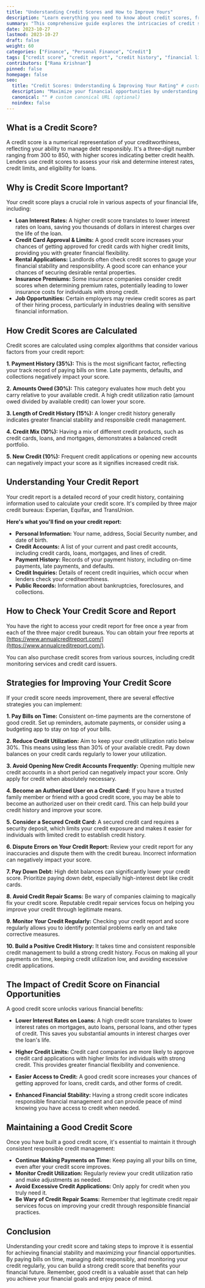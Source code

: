 ```yaml
---
title: "Understanding Credit Scores and How to Improve Yours"
description: "Learn everything you need to know about credit scores, from the basics to strategies for boosting your rating. Discover how credit scores impact your financial life and gain valuable insights on improving your score for a brighter future."
summary: "This comprehensive guide explores the intricacies of credit scores, their significance in your financial life, and practical strategies for improving yours. Discover how to monitor your credit, address negative entries, and build a strong credit history for better financial opportunities."
date: 2023-10-27
lastmod: 2023-10-27
draft: false
weight: 60
categories: ["Finance", "Personal Finance", "Credit"]
tags: ["credit score", "credit report", "credit history", "financial literacy", "debt management", "financial planning"]
contributors: ["Rama Krishnan"]
pinned: false
homepage: false
seo:
  title: "Credit Scores: Understanding & Improving Your Rating" # custom title (optional)
  description: "Maximize your financial opportunities by understanding credit scores and implementing proven strategies for improvement. Learn how to build a strong credit history and achieve better interest rates on loans." # custom description (recommended)
  canonical: "" # custom canonical URL (optional)
  noindex: false
---
```


## What is a Credit Score?

A credit score is a numerical representation of your creditworthiness, reflecting your ability to manage debt responsibly. It's a three-digit number ranging from 300 to 850, with higher scores indicating better credit health. Lenders use credit scores to assess your risk and determine interest rates, credit limits, and eligibility for loans. 

## Why is Credit Score Important?

Your credit score plays a crucial role in various aspects of your financial life, including:

- **Loan Interest Rates:** A higher credit score translates to lower interest rates on loans, saving you thousands of dollars in interest charges over the life of the loan.
- **Credit Card Approval & Limits:** A good credit score increases your chances of getting approved for credit cards with higher credit limits, providing you with greater financial flexibility.
- **Rental Applications:** Landlords often check credit scores to gauge your financial stability and responsibility. A good score can enhance your chances of securing desirable rental properties.
- **Insurance Premiums:** Some insurance companies consider credit scores when determining premium rates, potentially leading to lower insurance costs for individuals with strong credit.
- **Job Opportunities:** Certain employers may review credit scores as part of their hiring process, particularly in industries dealing with sensitive financial information.

## How Credit Scores are Calculated

Credit scores are calculated using complex algorithms that consider various factors from your credit report:

**1. Payment History (35%):** This is the most significant factor, reflecting your track record of paying bills on time. Late payments, defaults, and collections negatively impact your score.

**2. Amounts Owed (30%):** This category evaluates how much debt you carry relative to your available credit. A high credit utilization ratio (amount owed divided by available credit) can lower your score.

**3. Length of Credit History (15%):** A longer credit history generally indicates greater financial stability and responsible credit management.

**4. Credit Mix (10%):** Having a mix of different credit products, such as credit cards, loans, and mortgages, demonstrates a balanced credit portfolio.

**5. New Credit (10%):** Frequent credit applications or opening new accounts can negatively impact your score as it signifies increased credit risk.

## Understanding Your Credit Report

Your credit report is a detailed record of your credit history, containing information used to calculate your credit score. It's compiled by three major credit bureaus: Experian, Equifax, and TransUnion. 

**Here's what you'll find on your credit report:**

- **Personal Information:** Your name, address, Social Security number, and date of birth.
- **Credit Accounts:** A list of your current and past credit accounts, including credit cards, loans, mortgages, and lines of credit.
- **Payment History:**  Records of your payment history, including on-time payments, late payments, and defaults.
- **Credit Inquiries:**  Details of recent credit inquiries, which occur when lenders check your creditworthiness.
- **Public Records:** Information about bankruptcies, foreclosures, and collections.

## How to Check Your Credit Score and Report

You have the right to access your credit report for free once a year from each of the three major credit bureaus. You can obtain your free reports at [https://www.annualcreditreport.com/](https://www.annualcreditreport.com/).

You can also purchase credit scores from various sources, including credit monitoring services and credit card issuers.

## Strategies for Improving Your Credit Score

If your credit score needs improvement, there are several effective strategies you can implement:

**1. Pay Bills on Time:** Consistent on-time payments are the cornerstone of good credit. Set up reminders, automate payments, or consider using a budgeting app to stay on top of your bills.

**2. Reduce Credit Utilization:** Aim to keep your credit utilization ratio below 30%. This means using less than 30% of your available credit. Pay down balances on your credit cards regularly to lower your utilization.

**3. Avoid Opening New Credit Accounts Frequently:** Opening multiple new credit accounts in a short period can negatively impact your score. Only apply for credit when absolutely necessary.

**4. Become an Authorized User on a Credit Card:** If you have a trusted family member or friend with a good credit score, you may be able to become an authorized user on their credit card. This can help build your credit history and improve your score.

**5. Consider a Secured Credit Card:** A secured credit card requires a security deposit, which limits your credit exposure and makes it easier for individuals with limited credit to establish credit history.

**6. Dispute Errors on Your Credit Report:** Review your credit report for any inaccuracies and dispute them with the credit bureau. Incorrect information can negatively impact your score.

**7. Pay Down Debt:**  High debt balances can significantly lower your credit score. Prioritize paying down debt, especially high-interest debt like credit cards.

**8. Avoid Credit Repair Scams:** Be wary of companies claiming to magically fix your credit score. Reputable credit repair services focus on helping you improve your credit through legitimate means.

**9. Monitor Your Credit Regularly:** Checking your credit report and score regularly allows you to identify potential problems early on and take corrective measures.

**10. Build a Positive Credit History:** It takes time and consistent responsible credit management to build a strong credit history. Focus on making all your payments on time, keeping credit utilization low, and avoiding excessive credit applications.

## The Impact of Credit Score on Financial Opportunities

A good credit score unlocks various financial benefits:

- **Lower Interest Rates on Loans:** A high credit score translates to lower interest rates on mortgages, auto loans, personal loans, and other types of credit. This saves you substantial amounts in interest charges over the loan's life.

- **Higher Credit Limits:** Credit card companies are more likely to approve credit card applications with higher limits for individuals with strong credit. This provides greater financial flexibility and convenience.

- **Easier Access to Credit:** A good credit score increases your chances of getting approved for loans, credit cards, and other forms of credit.

- **Enhanced Financial Stability:** Having a strong credit score indicates responsible financial management and can provide peace of mind knowing you have access to credit when needed.

## Maintaining a Good Credit Score

Once you have built a good credit score, it's essential to maintain it through consistent responsible credit management:

- **Continue Making Payments on Time:** Keep paying all your bills on time, even after your credit score improves.
- **Monitor Credit Utilization:** Regularly review your credit utilization ratio and make adjustments as needed.
- **Avoid Excessive Credit Applications:** Only apply for credit when you truly need it.
- **Be Wary of Credit Repair Scams:** Remember that legitimate credit repair services focus on improving your credit through responsible financial practices.

## Conclusion

Understanding your credit score and taking steps to improve it is essential for achieving financial stability and maximizing your financial opportunities. By paying bills on time, managing debt responsibly, and monitoring your credit regularly, you can build a strong credit score that benefits your financial future. Remember, good credit is a valuable asset that can help you achieve your financial goals and enjoy peace of mind. 
